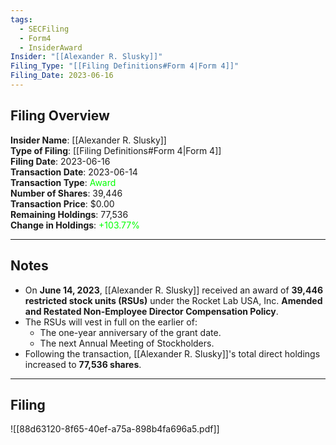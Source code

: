 ```yaml
---
tags:
  - SECFiling
  - Form4
  - InsiderAward
Insider: "[[Alexander R. Slusky]]"
Filing_Type: "[[Filing Definitions#Form 4|Form 4]]"
Filing_Date: 2023-06-16  
---
```

## Filing Overview

**Insider Name**: [[Alexander R. Slusky]]  
**Type of Filing**: [[Filing Definitions#Form 4|Form 4]]  
**Filing Date**: 2023-06-16  
**Transaction Date**: 2023-06-14  
**Transaction Type**: <span style="color:lime">Award</span>  
**Number of Shares**: 39,446  
**Transaction Price**: $0.00  
**Remaining Holdings**: 77,536  
**Change in Holdings**: <span style="color:lime">+103.77%</span>  

---
## Notes

- On **June 14, 2023**, [[Alexander R. Slusky]] received an award of **39,446 restricted stock units (RSUs)** under the Rocket Lab USA, Inc. **Amended and Restated Non-Employee Director Compensation Policy**.  
- The RSUs will vest in full on the earlier of:
  - The one-year anniversary of the grant date.
  - The next Annual Meeting of Stockholders.  
- Following the transaction, [[Alexander R. Slusky]]'s total direct holdings increased to **77,536 shares**.

---
## Filing

![[88d63120-8f65-40ef-a75a-898b4fa696a5.pdf]]
